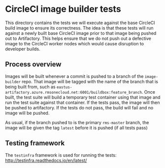 # CircleCI image builder tests

This directory contains the tests we will execute against the base CircleCI build image to ensure its correctness. The idea is that these tests will run against a newly built base CircleCI image prior to that image being pushed out to Artifactory. This helps ensure that we do not push out a defective image to the CircleCI worker nodes which would cause disruption to developer builds. 


## Process overview

Images will be built whenever a commit is pushed to a branch of the `image-builder` repo. That image will be tagged with the name of the branch that is being built from, such as `eastus-artifactory.azure.rmsonecloud.net:6001/buildbox:feature_branch`. Once built, the test suite will build a temporary test container using that image and run the test suite against that container. If the tests pass, the image will then be pushed to artifactory. If the tests do not pass, the build will fail and no image will be pushed.

As usual, if the branch pushed to is the primary `rms-master` branch, the image will be given the tag `latest` before it is pushed (if all tests pass)


## Testing framework

The `testinfra` framework is used for running the tests: http://testinfra.readthedocs.io/en/latest/
